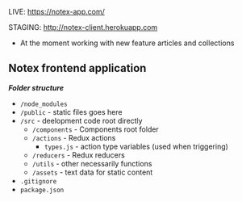 LIVE: https://notex-app.com/

STAGING: http://notex-client.herokuapp.com
- At the moment working with new feature articles and collections 

## Notex frontend application

**_Folder structure_**

-   `/node_modules`
-   `/public` - static files goes here
-   `/src` - deelopment code root directly
    -   `/components` - Components root folder
    -   `/actions` - Redux actions
        -   `types.js` - action type variables (used when triggering)
    -   `/reducers` - Redux reducers
    -   `/utils` - other necessarily functions
    -   `/assets` - text data for static content
-   `.gitignore`
-   `package.json`
